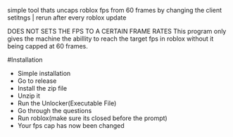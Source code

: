 simple tool thats uncaps roblox fps from 60 frames by changing the client setitngs | rerun after every roblox update

DOES NOT SETS THE FPS TO A CERTAIN FRAME RATES
This program only gives the machine the abillity to reach the target fps in roblox without it being capped at 60 frames.

#Installation
- Simple installation
- Go to release
- Install the zip file
- Unzip it
- Run the Unlocker(Executable File)
- Go through the questions
- Run roblox(make sure its closed before the prompt)
- Your fps cap has now been changed
  
